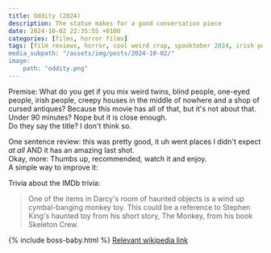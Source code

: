 ```yaml
---
title: Oddity (2024)
description: The statue makes for a good conversation piece
date: 2024-10-02 22:35:55 +0100
categories: [films, horror films]
tags: [film reviews, horror, cool weird crap, spooktober 2024, irish people are weird, haunted-housesploitation, spooky doll, why would you even keep that thing at home, they don't say the title]
media_subpath: "/assets/img/posts/2024-10-02/"
image:
    path: "oddity.png"
---
```

<span class="reviewsection">Premise:</span> What do you get if you mix weird twins, blind people, one-eyed people, irish people, creepy houses in the middle of nowhere and a shop of cursed antiques? Because this movie has all of that, but it's not about that.<br/>
<span class="reviewsection">Under 90 minutes?</span> Nope but it is close enough.<br/>
<span class="reviewsection">Do they say the title?</span> I don't think so.

<span class="reviewsection">One sentence review:</span> this was pretty good, it uh went places I didn't expect *at all* AND it has an amazing last shot.<br/>
<span class="reviewsection">Okay, more:</span> Thumbs up, recommended, watch it and enjoy.<br/>
<span class="reviewsection">A simple way to improve it:</span> 

<span class="reviewsection">Trivia about the IMDb trivia:</span>
> One of the items in Darcy's room of haunted objects is a wind up cymbal-banging monkey toy. This could be a reference to Stephen King's haunted toy from his short story, The Monkey, from his book Skeleton Crew.

{% include boss-baby.html %}
[Relevant wikipedia link](https://en.wikipedia.org/wiki/Cymbal-banging_monkey_toy#In_popular_culture)
